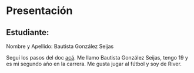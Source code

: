 # Presentación

## Estudiante: 
Nombre y Apellido: Bautista González Seijas

Seguí los pasos del doc [acá](https://docs.google.com/document/d/e/2PACX-1vQkogtG88cmwEIXEuff291urSyrZUYHikLIoRTspUodvIg5OoaUJTi8n0vqPJ3XUSN65sqJALTBizeB/pub).
Me llamo Bautista González Seijas, tengo 19 y es mi segundo año en la carrera. Me gusta jugar al fútbol y soy de River. 
